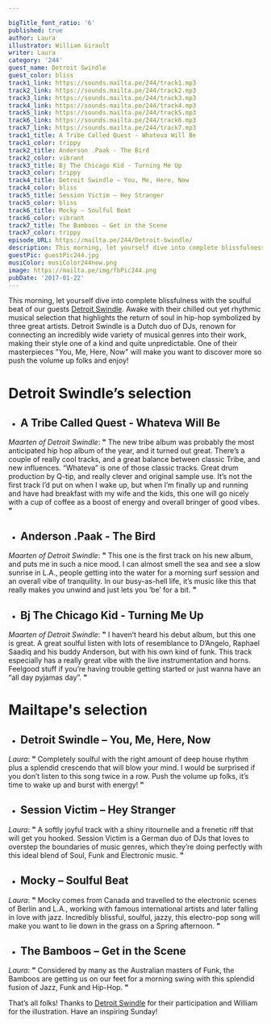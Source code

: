 ```yaml
---

bigTitle_font_ratio: '6'
published: true
author: Laura
illustrator: William Girault
writer: Laura
category: '244'
guest_name: Detroit Swindle
guest_color: bliss
track1_link: https://sounds.mailta.pe/244/track1.mp3
track2_link: https://sounds.mailta.pe/244/track2.mp3
track3_link: https://sounds.mailta.pe/244/track3.mp3
track4_link: https://sounds.mailta.pe/244/track4.mp3
track5_link: https://sounds.mailta.pe/244/track5.mp3
track6_link: https://sounds.mailta.pe/244/track6.mp3
track7_link: https://sounds.mailta.pe/244/track7.mp3
track1_title: A Tribe Called Quest - Whateva Will Be
track1_color: trippy
track2_title: Anderson .Paak - The Bird
track2_color: vibrant
track3_title: Bj The Chicago Kid - Turning Me Up
track3_color: trippy
track4_title: Detroit Swindle – You, Me, Here, Now
track4_color: bliss
track5_title: Session Victim – Hey Stranger
track5_color: bliss
track6_title: Mocky – Soulful Beat
track6_color: vibrant
track7_title: The Bamboos – Get in the Scene
track7_color: trippy
episode_URL: https://mailta.pe/244/Detroit-Swindle/
description: This morning, let yourself dive into complete blissfulness with the soulful beat of our guests Detroit Swindle. Awake with their chilled out yet rhythmic musical selection that highlights the return of soul in hip-hop.
guestPic: guestPic244.jpg
musiColor: musiColor244new.png
image: https://mailta.pe/img/fbPic244.png
pubDate: '2017-01-22'
---
```

This morning, let yourself dive into complete blissfulness with the soulful beat of our guests [Detroit Swindle](https://soundcloud.com/detroitswindle "Soundcloud"). Awake with their chilled out yet rhythmic musical selection that highlights the return of soul in hip-hop symbolized by three great artists. Detroit Swindle is a Dutch duo of DJs, renown for connecting an incredibly wide variety of musical genres into their work, making their style one of a kind and quite unpredictable. One of their masterpieces "You, Me, Here, Now" will make you want to discover more so push the volume up folks and enjoy!



# **Detroit Swindle’s selection**

+ ## A Tribe Called Quest - Whateva Will Be
_Maarten of Detroit Swindle_: **"** The new tribe album was probably the most anticipated hip hop album of the year, and it turned out great. There’s a couple of really cool tracks, and a great balance between classic Tribe, and new influences. “Whateva” is one of those classic tracks. Great drum production by Q-tip, and really clever and original sample use. It’s not the first track I’d put on when I wake up, but when I’m finally up and running and have had breakfast with my wife and the kids, this one will go nicely with a cup of coffee as a boost of energy and overall bringer of good vibes. **"** 

+ ## Anderson .Paak - The Bird
_Maarten of Detroit Swindle_: **"** This one is the first track on his new album, and puts me in such a nice mood. I can almost smell the sea and see a slow sunrise in L.A., people getting into the water for a morning surf session and an overall vibe of tranquility. In our busy-as-hell life, it’s music like this that really makes you unwind and just lets you ‘be’ for a bit. **"** 

+ ## Bj The Chicago Kid - Turning Me Up
_Maarten of Detroit Swindle_: **"** I haven’t heard his debut album, but this one is great. A great soulful listen with lots of resemblance to D’Angelo, Raphael Saadiq and his buddy Anderson, but with his own kind of funk. This track especially has a really great vibe with the live instrumentation and horns. Feelgood stuff if you’re having trouble getting started or just wanna have an “all day pyjamas day”. **"** 


# Mailtape's selection

+ ## Detroit Swindle – You, Me, Here, Now
_Laura_: **"** Completely soulful with the right amount of deep house rhythm plus a splendid crescendo that will blow your mind. I would be surprised if you don’t listen to this song twice in a row. Push the volume up folks, it’s time to wake up and burst with energy! **"** 

+ ## Session Victim – Hey Stranger
_Laura_: **"** A softly joyful track with a shiny ritournelle and a frenetic riff that will get you hooked. Session Victim is a German duo of DJs that loves to overstep the boundaries of music genres, which they’re doing perfectly with this ideal blend of Soul, Funk and Electronic music. **"** 


+ ## Mocky – Soulful Beat
_Laura_: **"** Mocky comes from Canada and travelled to the electronic scenes of Berlin and L.A., working with famous international artists and later falling in love with jazz. Incredibly blissful, soulful, jazzy, this electro-pop song will make you want to lie down in the grass on a Spring afternoon. **"** 

+ ## The Bamboos – Get in the Scene
_Laura_: **"** Considered by many as the Australian masters of Funk, the Bamboos are getting us on our feet for a morning swing with this splendid fusion of Jazz, Funk and Hip-Hop. **"** 


That’s all folks! Thanks to [Detroit Swindle](https://www.facebook.com/detroitswindle/ "Facebook") for their participation and William for the illustration. Have an inspiring Sunday! 

